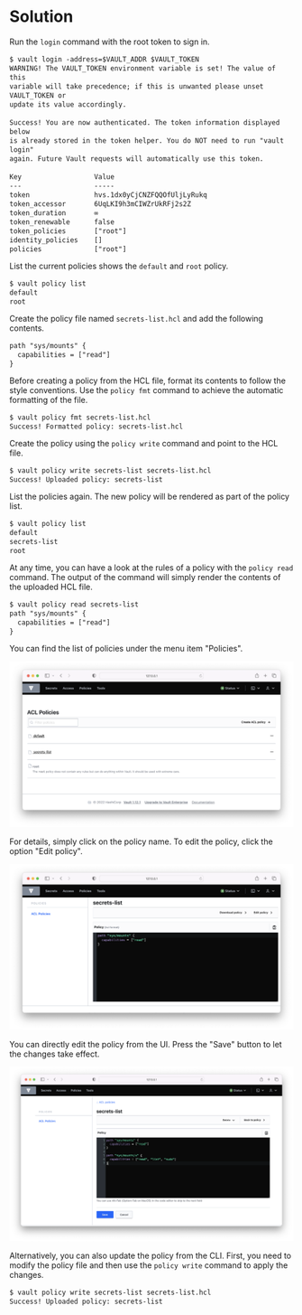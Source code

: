 # Solution

Run the `login` command with the root token to sign in.

```
$ vault login -address=$VAULT_ADDR $VAULT_TOKEN
WARNING! The VAULT_TOKEN environment variable is set! The value of this
variable will take precedence; if this is unwanted please unset VAULT_TOKEN or
update its value accordingly.

Success! You are now authenticated. The token information displayed below
is already stored in the token helper. You do NOT need to run "vault login"
again. Future Vault requests will automatically use this token.

Key                  Value
---                  -----
token                hvs.1dx0yCjCNZFQQOfUljLyRukq
token_accessor       6UqLKI9h3mCIWZrUkRFj2s2Z
token_duration       ∞
token_renewable      false
token_policies       ["root"]
identity_policies    []
policies             ["root"]
```

List the current policies shows the `default` and `root` policy.

```
$ vault policy list
default
root
```

Create the policy file named `secrets-list.hcl` and add the following contents.

```hcl
path "sys/mounts" {
  capabilities = ["read"]
}
```

Before creating a policy from the HCL file, format its contents to follow the style conventions. Use the `policy fmt` command to achieve the automatic formatting of the file.

```
$ vault policy fmt secrets-list.hcl
Success! Formatted policy: secrets-list.hcl
```

Create the policy using the `policy write` command and point to the HCL file.

```
$ vault policy write secrets-list secrets-list.hcl
Success! Uploaded policy: secrets-list
```

List the policies again. The new policy will be rendered as part of the policy list.

```
$ vault policy list
default
secrets-list
root
```

At any time, you can have a look at the rules of a policy with the `policy read` command. The output of the command will simply render the contents of the uploaded HCL file.

```
$ vault policy read secrets-list
path "sys/mounts" {
  capabilities = ["read"]
}
```

You can find the list of policies under the menu item "Policies".

![vault-ui-policies](./imgs/vault-ui-policies.png)

For details, simply click on the policy name. To edit the policy, click the option "Edit policy".

![vault-ui-policy-details](./imgs/vault-ui-policy-details.png)

You can directly edit the policy from the UI. Press the "Save" button to let the changes take effect.

![vault-ui-policy-edit](./imgs/vault-ui-policy-edit.png)

Alternatively, you can also update the policy from the CLI. First, you need to modify the policy file and then use the `policy write` command to apply the changes.

```
$ vault policy write secrets-list secrets-list.hcl
Success! Uploaded policy: secrets-list
```